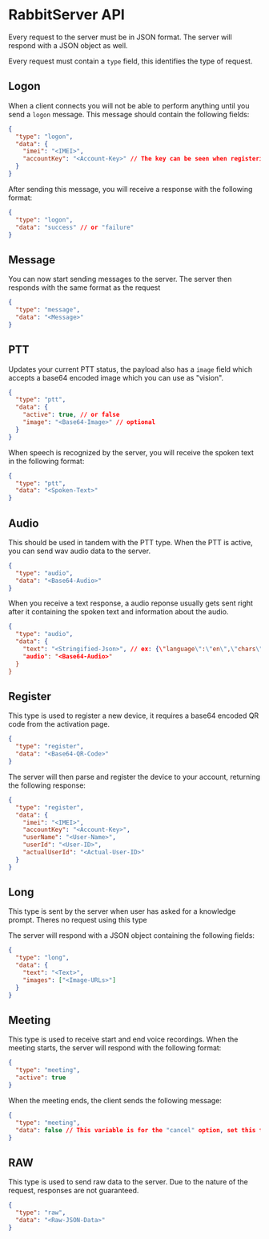 # RabbitServer API

Every request to the server must be in JSON format. The server will respond with a JSON object as well.

Every request must contain a `type` field, this identifies the type of request.

## Logon

When a client connects you will not be able to perform anything until you send a `logon` message. This message should contain the following fields:

```json
{
  "type": "logon",
  "data": {
    "imei": "<IMEI>",
    "accountKey": "<Account-Key>" // The key can be seen when registering the device
  }
}
```

After sending this message, you will receive a response with the following format:

```json
{
  "type": "logon",
  "data": "success" // or "failure"
}
```

## Message

You can now start sending messages to the server. The server then responds with the same format as the request

```json
{
  "type": "message",
  "data": "<Message>"
}
```

## PTT

Updates your current PTT status, the payload also has a `image` field which accepts a base64 encoded image which you can use as "vision".

```json
{
  "type": "ptt",
  "data": {
    "active": true, // or false
    "image": "<Base64-Image>" // optional
  }
}
```

When speech is recognized by the server, you will receive the spoken text in the following format:

```json
{
  "type": "ptt",
  "data": "<Spoken-Text>"
}
```

## Audio

This should be used in tandem with the PTT type. When the PTT is active, you can send wav audio data to the server.

```json
{
  "type": "audio",
  "data": "<Base64-Audio>"
}
```

When you receive a text response, a audio reponse usually gets sent right after it containing the spoken text and information about the audio.

```json
{
  "type": "audio",
  "data": {
    "text": "<Stringified-Json>", // ex: {\"language\":\"en\",\"chars\":[\" \",\"H\"],\"char_start_times_ms\":[0,0],\"char_durations_ms\":[0,93]}
    "audio": "<Base64-Audio>"
  }
}
```

## Register

This type is used to register a new device, it requires a base64 encoded QR code from the activation page.

```json
{
  "type": "register",
  "data": "<Base64-QR-Code>"
}
```

The server will then parse and register the device to your account, returning the following response:

```json
{
  "type": "register",
  "data": {
    "imei": "<IMEI>",
    "accountKey": "<Account-Key>",
    "userName": "<User-Name>",
    "userId": "<User-ID>",
    "actualUserId": "<Actual-User-ID>"
  }
}
```

## Long

This type is sent by the server when user has asked for a knowledge prompt. Theres no request using this type

The server will respond with a JSON object containing the following fields:

```json
{
  "type": "long",
  "data": {
    "text": "<Text>",
    "images": ["<Image-URLs>"]
  }
}
```

## Meeting

This type is used to receive start and end voice recordings. When the meeting starts, the server will respond with the following format:

```json
{
  "type": "meeting",
  "active": true
}
```

When the meeting ends, the client sends the following message:

```json
{
  "type": "meeting",
  "data": false // This variable is for the "cancel" option, set this to true to discard previous meeting data
}
```

## RAW

This type is used to send raw data to the server. Due to the nature of the request, responses are not guaranteed.

```json
{
  "type": "raw",
  "data": "<Raw-JSON-Data>"
}
```
